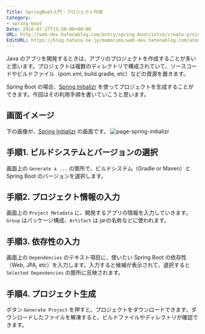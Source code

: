 ```yaml
---
Title: SpringBoot入門：プロジェクト作成
Category:
- spring-boot
Date: 2016-07-27T15:50:00+09:00
URL: http://web-dev.hatenablog.com/entry/spring-boot/intro/create-project
EditURL: https://blog.hatena.ne.jp/mamorums/web-dev.hatenablog.com/atom/entry/10328749687179112021
---
```


Java のアプリを開発するときは、アプリのプロジェクトを作成することが多いと思います。プロジェクトは複数のディレクトリで構成されていて、ソースコードやビルドファイル（pom.xml, build.gradle, etc）などの資源を置きます。

Spring Boot の場合、[Spring Initializr](https://start.spring.io/) を使ってプロジェクトを生成することができます。今回はその利用手順を書いていこうと思います。


## 画面イメージ
下の画像が、[Spring Initializr](https://start.spring.io/) の画面です。
![page-spring-initializr](http://cdn-ak.f.st-hatena.com/images/fotolife/m/mamorums/20160814/20160814222024.png)


## 手順1. ビルドシステムとバージョンの選択
画面上の `Generate a ...` の箇所で、ビルドシステム（Gradle or Maven）と Spring Boot のバージョンを選択します。


## 手順2. プロジェクト情報の入力
画面上の `Project Metadata` に、開発するアプリの情報を入力していきます。`Group` はパッケージ構成、`Artifact` は jarの名称などに使われます。


## 手順3. 依存性の入力
画面上の `Dependencies` のテキスト項目に、使いたい Spring Boot の依存性（Web, JPA, etc）を入力します。入力すると候補が表示されて、選択すると `Selected Dependencies` の箇所に反映されます。


## 手順4. プロジェクト生成
ボタン `Generate Project` を押すと、プロジェクトをダウンロードできます。ダウンロードしたファイルを解凍すると、ビルドファイルやディレクトリが確認できます。

